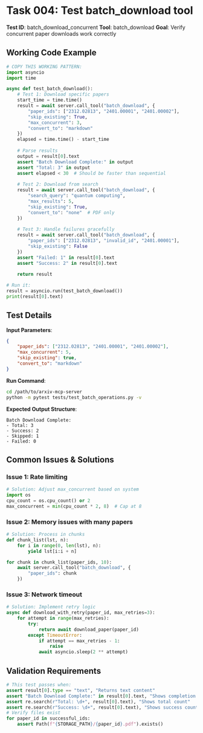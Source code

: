 # Task 004: Test batch_download tool

**Test ID**: batch_download_concurrent
**Tool**: batch_download
**Goal**: Verify concurrent paper downloads work correctly

## Working Code Example

```python
# COPY THIS WORKING PATTERN:
import asyncio
import time

async def test_batch_download():
    # Test 1: Download specific papers
    start_time = time.time()
    result = await server.call_tool("batch_download", {
        "paper_ids": ["2312.02813", "2401.00001", "2401.00002"],
        "skip_existing": True,
        "max_concurrent": 3,
        "convert_to": "markdown"
    })
    elapsed = time.time() - start_time
    
    # Parse results
    output = result[0].text
    assert "Batch Download Complete:" in output
    assert "Total: 3" in output
    assert elapsed < 30  # Should be faster than sequential
    
    # Test 2: Download from search
    result = await server.call_tool("batch_download", {
        "search_query": "quantum computing",
        "max_results": 5,
        "skip_existing": True,
        "convert_to": "none"  # PDF only
    })
    
    # Test 3: Handle failures gracefully
    result = await server.call_tool("batch_download", {
        "paper_ids": ["2312.02813", "invalid_id", "2401.00001"],
        "skip_existing": False
    })
    assert "Failed: 1" in result[0].text
    assert "Success: 2" in result[0].text
    
    return result

# Run it:
result = asyncio.run(test_batch_download())
print(result[0].text)
```

## Test Details

**Input Parameters**:
```json
{
    "paper_ids": ["2312.02813", "2401.00001", "2401.00002"],
    "max_concurrent": 5,
    "skip_existing": true,
    "convert_to": "markdown"
}
```

**Run Command**:
```bash
cd /path/to/arxiv-mcp-server
python -m pytest tests/test_batch_operations.py -v
```

**Expected Output Structure**:
```text
Batch Download Complete:
- Total: 3
- Success: 2
- Skipped: 1
- Failed: 0
```

## Common Issues & Solutions

### Issue 1: Rate limiting
```python
# Solution: Adjust max_concurrent based on system
import os
cpu_count = os.cpu_count() or 2
max_concurrent = min(cpu_count * 2, 8)  # Cap at 8
```

### Issue 2: Memory issues with many papers
```python
# Solution: Process in chunks
def chunk_list(lst, n):
    for i in range(0, len(lst), n):
        yield lst[i:i + n]

for chunk in chunk_list(paper_ids, 10):
    await server.call_tool("batch_download", {
        "paper_ids": chunk
    })
```

### Issue 3: Network timeout
```python
# Solution: Implement retry logic
async def download_with_retry(paper_id, max_retries=3):
    for attempt in range(max_retries):
        try:
            return await download_paper(paper_id)
        except TimeoutError:
            if attempt == max_retries - 1:
                raise
            await asyncio.sleep(2 ** attempt)
```

## Validation Requirements

```python
# This test passes when:
assert result[0].type == "text", "Returns text content"
assert "Batch Download Complete:" in result[0].text, "Shows completion summary"
assert re.search(r"Total: \d+", result[0].text), "Shows total count"
assert re.search(r"Success: \d+", result[0].text), "Shows success count"
# Verify files exist
for paper_id in successful_ids:
    assert Path(f"{STORAGE_PATH}/{paper_id}.pdf").exists()
```
